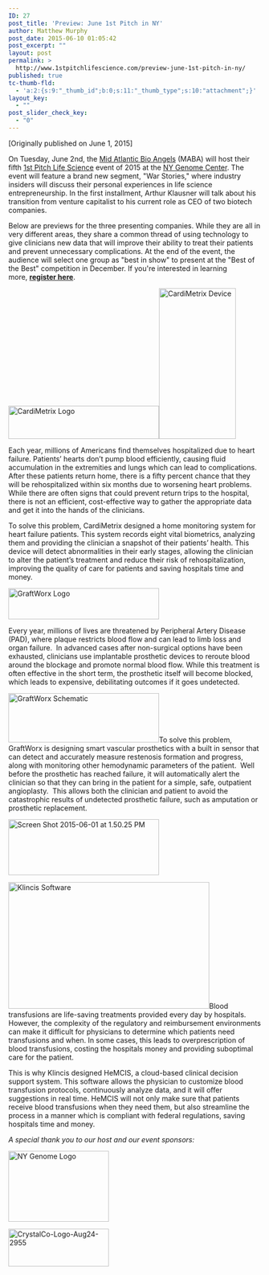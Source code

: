 ```yaml
---
ID: 27
post_title: 'Preview: June 1st Pitch in NY'
author: Matthew Murphy
post_date: 2015-06-10 01:05:42
post_excerpt: ""
layout: post
permalink: >
  http://www.1stpitchlifescience.com/preview-june-1st-pitch-in-ny/
published: true
tc-thumb-fld:
  - 'a:2:{s:9:"_thumb_id";b:0;s:11:"_thumb_type";s:10:"attachment";}'
layout_key:
  - ""
post_slider_check_key:
  - "0"
---
```

[Originally published on June 1, 2015]

On Tuesday, June 2nd, the <a href="http://bioangels.net/">Mid Atlantic Bio Angels</a> (MABA) will host their fifth <a href="http://1stpitchlifescience.com/">1st Pitch Life Science</a> event of 2015 at the <a href="http://www.nygenome.org/">NY Genome Center</a>. The event will feature a brand new segment, "War Stories," where industry insiders will discuss their personal experiences in life science entrepreneurship. In the first installment, Arthur Klausner will talk about his transition from venture capitalist to his current role as CEO of two biotech companies.

Below are previews for the three presenting companies. While they are all in very different areas, they share a common thread of using technology to give clinicians new data that will improve their ability to treat their patients and prevent unnecessary complications. At the end of the event, the audience will select one group as "best in show" to present at the "Best of the Best" competition in December. If you're interested in learning more, <strong><a href="http://ow.ly/NfaFb">register here</a></strong>.

<!--more-->

<a href="http://www.1stpitchlifescience.com/bioentrepreneur/wp-content/uploads/2015/06/CardiMetrix-Logo.png"><img class="alignnone size-medium wp-image-91" src="http://www.1stpitchlifescience.com/bioentrepreneur/wp-content/uploads/2015/06/CardiMetrix-Logo-300x66.png" alt="CardiMetrix Logo" width="300" height="66" /><img class=" size-medium wp-image-92 alignright" src="http://www.1stpitchlifescience.com/bioentrepreneur/wp-content/uploads/2015/06/CardiMetrix-Device-153x300.png" alt="CardiMetrix Device" width="153" height="300" /></a>

Each year, millions of Americans find themselves hospitalized due to heart failure. Patients’ hearts don’t pump blood efficiently, causing fluid accumulation in the extremities and lungs which can lead to complications. After these patients return home, there is a fifty percent chance that they will be rehospitalized within six months due to worsening heart problems. While there are often signs that could prevent return trips to the hospital, there is not an efficient, cost-effective way to gather the appropriate data and get it into the hands of the clinicians.

To solve this problem, CardiMetrix designed a home monitoring system for heart failure patients. This system records eight vital biometrics, analyzing them and providing the clinician a snapshot of their patients’ health. This device will detect abnormalities in their early stages, allowing the clinician to alter the patient’s treatment and reduce their risk of rehospitalization, improving the quality of care for patients and saving hospitals time and money.

<a href="http://http://www.graftworx.com/"><img class="alignnone size-medium wp-image-95" src="http://www.1stpitchlifescience.com/bioentrepreneur/wp-content/uploads/2015/06/GraftWorx-Logo-300x62.png" alt="GraftWorx Logo" width="300" height="62" /></a>

Every year, millions of lives are threatened by Peripheral Artery Disease (PAD), where plaque restricts blood flow and can lead to limb loss and organ failure.  In advanced cases after non-surgical options have been exhausted, clinicians use implantable prosthetic devices to reroute blood around the blockage and promote normal blood flow. While this treatment is often effective in the short term, the prosthetic itself will become blocked, which leads to expensive, debilitating outcomes if it goes undetected.

<img class=" size-medium wp-image-96 alignright" src="http://www.1stpitchlifescience.com/bioentrepreneur/wp-content/uploads/2015/06/GraftWorx-Schematic-300x98.png" alt="GraftWorx Schematic" width="300" height="98" />To solve this problem, GraftWorx is designing smart vascular prosthetics with a built in sensor that can detect and accurately measure restenosis formation and progress, along with monitoring other hemodynamic parameters of the patient.  Well before the prosthetic has reached failure, it will automatically alert the clinician so that they can bring in the patient for a simple, safe, outpatient angioplasty.  This allows both the clinician and patient to avoid the catastrophic results of undetected prosthetic failure, such as amputation or prosthetic replacement.

<a href="http://klincis.com/"><img class="alignnone wp-image-98 size-medium" src="http://www.1stpitchlifescience.com/bioentrepreneur/wp-content/uploads/2015/06/Screen-Shot-2015-06-01-at-1.50.25-PM-e1433184466720-300x111.png" alt="Screen Shot 2015-06-01 at 1.50.25 PM" width="300" height="111" /></a>

<img class=" wp-image-99 alignright" src="http://www.1stpitchlifescience.com/bioentrepreneur/wp-content/uploads/2015/06/Klinkis-Software-300x189.png" alt="Klincis Software" width="400" height="252" />Blood transfusions are life-saving treatments provided every day by hospitals. However, the complexity of the regulatory and reimbursement environments can make it difficult for physicians to determine which patients need transfusions and when. In some cases, this leads to overprescription of blood transfusions, costing the hospitals money and providing suboptimal care for the patient.

This is why Klincis designed HeMCIS, a cloud-based clinical decision support system. This software allows the physician to customize blood transfusion protocols, continuously analyze data, and it will offer suggestions in real time. HeMCIS will not only make sure that patients receive blood transfusions when they need them, but also streamline the process in a manner which is compliant with federal regulations, saving hospitals time and money.

<em>A special thank you to our host and our event sponsors:</em>

<a href="http://1stpitchlifescience.com/sponsors/new-york-genome-center/"><img class=" wp-image-104 alignnone" src="http://www.1stpitchlifescience.com/bioentrepreneur/wp-content/uploads/2015/06/NY-Genome-Logo-e1433184137785-300x212.png" alt="NY Genome Logo" width="200" height="141" /></a>

<a href="http://1stpitchlifescience.com/sponsors/crystal-company/"><img class=" wp-image-103 alignnone" src="http://www.1stpitchlifescience.com/bioentrepreneur/wp-content/uploads/2015/06/Crystal-and-co-300x113.jpg" alt="CrystalCo-Logo-Aug24-2955" width="200" height="75" /></a>